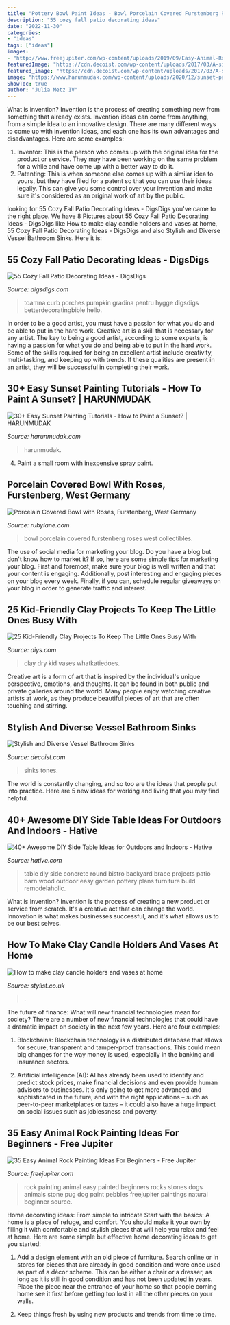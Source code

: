 ```yaml
---
title: "Pottery Bowl Paint Ideas - Bowl Porcelain Covered Furstenberg Roses West Collectibles"
description: "55 cozy fall patio decorating ideas"
date: "2022-11-30"
categories:
- "ideas"
tags: ["ideas"]
images:
- "http://www.freejupiter.com/wp-content/uploads/2019/09/Easy-Animal-Rock-Painting-Ideas-For-Beginners-10.jpg"
featuredImage: "https://cdn.decoist.com/wp-content/uploads/2017/03/A-simple-white-vessel-sink-set-on-a-rustic-table.jpeg"
featured_image: "https://cdn.decoist.com/wp-content/uploads/2017/03/A-simple-white-vessel-sink-set-on-a-rustic-table.jpeg"
image: "https://www.harunmudak.com/wp-content/uploads/2020/12/sunset-painting-11-712x1024.jpg"
ShowToc: true
author: "Julia Metz IV"
---
```



What is invention?
Invention is the process of creating something new from something that already exists. Invention ideas can come from anything, from a simple idea to an innovative design. There are many different ways to come up with invention ideas, and each one has its own advantages and disadvantages. Here are some examples: 
1. Inventor: This is the person who comes up with the original idea for the product or service. They may have been working on the same problem for a while and have come up with a better way to do it. 
2. Patenting: This is when someone else comes up with a similar idea to yours, but they have filed for a patent so that you can use their ideas legally. This can give you some control over your invention and make sure it's considered as an original work of art by the public. 

	

		
looking for 55 Cozy Fall Patio Decorating Ideas - DigsDigs you've came to the right place. We have 8 Pictures about 55 Cozy Fall Patio Decorating Ideas - DigsDigs like How to make clay candle holders and vases at home, 55 Cozy Fall Patio Decorating Ideas - DigsDigs and also Stylish and Diverse Vessel Bathroom Sinks. Here it is:
		
    
## 55 Cozy Fall Patio Decorating Ideas - DigsDigs

<img loading=lazy src="https://www.digsdigs.com/photos/2013/08/40-cozy-fall-patio-decorating-ideas-14.jpg" onerror="this.onerror=null;this.src='https://tse1.mm.bing.net/th?id=OIP.I0spZXBhSMHP-GciSBW0GAHaJ3&amp;pid=15.1';" alt="55 Cozy Fall Patio Decorating Ideas - DigsDigs">

_Source: digsdigs.com_

>toamna curb porches pumpkin gradina pentru hygge digsdigs betterdecoratingbible hello. 

	

In order to be a good artist, you must have a passion for what you do and be able to put in the hard work.
Creative art is a skill that is necessary for any artist. The key to being a good artist, according to some experts, is having a passion for what you do and being able to put in the hard work. Some of the skills required for being an excellent artist include creativity, multi-tasking, and keeping up with trends. If these qualities are present in an artist, they will be successful in completing their work.

    
## 30+ Easy Sunset Painting Tutorials - How To Paint A Sunset? | HARUNMUDAK

<img loading=lazy src="https://www.harunmudak.com/wp-content/uploads/2020/12/sunset-painting-11-712x1024.jpg" onerror="this.onerror=null;this.src='https://tse3.mm.bing.net/th?id=OIP.LbkAyJ_BdIOVk6s7pSXaMwHaKp&amp;pid=15.1';" alt="30+ Easy Sunset Painting Tutorials - How to Paint a Sunset? | HARUNMUDAK">

_Source: harunmudak.com_

>harunmudak. 

	

4. Paint a small room with inexpensive spray paint.

    
## Porcelain Covered Bowl With Roses, Furstenberg, West Germany

<img loading=lazy src="https://cdn0.rubylane.com/_pod/item/1820096/PBGerx200503-FRC/Porcelain-Covered-Bowl-Roses-Furstenberg-West-full-4o-2048-67-r-cccccc-6.jpg" onerror="this.onerror=null;this.src='https://tse3.mm.bing.net/th?id=OIP.InWo3-DOMOpIM74izsJ98wHaHa&amp;pid=15.1';" alt="Porcelain Covered Bowl with Roses, Furstenberg, West Germany">

_Source: rubylane.com_

>bowl porcelain covered furstenberg roses west collectibles. 

	

The use of social media for marketing your blog.
Do you have a blog but don't know how to market it? If so, here are some simple tips for marketing your blog. First and foremost, make sure your blog is well written and that your content is engaging. Additionally, post interesting and engaging pieces on your blog every week. Finally, if you can, schedule regular giveaways on your blog in order to generate traffic and interest.

    
## 25 Kid-Friendly Clay Projects To Keep The Little Ones Busy With

<img loading=lazy src="https://cdn.diys.com/wp-content/uploads/2016/11/diy-pottery-with-air-dry-clay.jpg" onerror="this.onerror=null;this.src='https://tse3.mm.bing.net/th?id=OIP.fQ2eIAmTDXHWOEfz08ttjQHaE7&amp;pid=15.1';" alt="25 Kid-Friendly Clay Projects To Keep The Little Ones Busy With">

_Source: diys.com_

>clay dry kid vases whatkatiedoes. 

	

Creative art is a form of art that is inspired by the individual's unique perspective, emotions, and thoughts. It can be found in both public and private galleries around the world. Many people enjoy watching creative artists at work, as they produce beautiful pieces of art that are often touching and stirring.

    
## Stylish And Diverse Vessel Bathroom Sinks

<img loading=lazy src="https://cdn.decoist.com/wp-content/uploads/2017/03/A-simple-white-vessel-sink-set-on-a-rustic-table.jpeg" onerror="this.onerror=null;this.src='https://tse3.mm.bing.net/th?id=OIP.2qVSHZ7kbG3fdaeiDFD-FgHaLE&amp;pid=15.1';" alt="Stylish and Diverse Vessel Bathroom Sinks">

_Source: decoist.com_

>sinks tones. 

	

The world is constantly changing, and so too are the ideas that people put into practice. Here are 5 new ideas for working and living that you may find helpful.

    
## 40+ Awesome DIY Side Table Ideas For Outdoors And Indoors - Hative

<img loading=lazy src="http://hative.com/wp-content/uploads/2017/09/side-table-diy/13-side-table-diy-ideas-tutorials.jpg" onerror="this.onerror=null;this.src='https://tse3.mm.bing.net/th?id=OIP.5TpGznZl4EcxUIYkNOA1rgHaLj&amp;pid=15.1';" alt="40+ Awesome DIY Side Table Ideas for Outdoors and Indoors - Hative">

_Source: hative.com_

>table diy side concrete round bistro backyard brace projects patio barn wood outdoor easy garden pottery plans furniture build remodelaholic. 

	

What is Invention?
Invention is the process of creating a new product or service from scratch. It's a creative act that can change the world. Innovation is what makes businesses successful, and it's what allows us to be our best selves.

    
## How To Make Clay Candle Holders And Vases At Home

<img loading=lazy src="https://www.stylist.co.uk/images/app/uploads/2020/06/15173935/before-painting.jpg?w=1200&amp;h=1&amp;fit=max&amp;auto=format%2Ccompress" onerror="this.onerror=null;this.src='https://tse4.mm.bing.net/th?id=OIP.DGlS_z_hxCNde72wxXr4JAHaJ4&amp;pid=15.1';" alt="How to make clay candle holders and vases at home">

_Source: stylist.co.uk_

>. 

	

The future of finance: What will new financial technologies mean for society?
There are a number of new financial technologies that could have a dramatic impact on society in the next few years. Here are four examples:
1. Blockchains: Blockchain technology is a distributed database that allows for secure, transparent and tamper-proof transactions. This could mean big changes for the way money is used, especially in the banking and insurance sectors.

2. Artificial intelligence (AI): AI has already been used to identify and predict stock prices, make financial decisions and even provide human advisors to businesses. It's only going to get more advanced and sophisticated in the future, and with the right applications – such as peer-to-peer marketplaces or taxes – it could also have a huge impact on social issues such as joblessness and poverty.


    
## 35 Easy Animal Rock Painting Ideas For Beginners - Free Jupiter

<img loading=lazy src="http://www.freejupiter.com/wp-content/uploads/2019/09/Easy-Animal-Rock-Painting-Ideas-For-Beginners-10.jpg" onerror="this.onerror=null;this.src='https://tse1.mm.bing.net/th?id=OIP.sTkDgZ6GAtOoT-iJwYJ7GAHaJ4&amp;pid=15.1';" alt="35 Easy Animal Rock Painting Ideas For Beginners - Free Jupiter">

_Source: freejupiter.com_

>rock painting animal easy painted beginners rocks stones dogs animals stone pug dog paint pebbles freejupiter paintings natural beginner source. 

	

Home decorating ideas: From simple to intricate
Start with the basics: A home is a place of refuge, and comfort. You should make it your own by filling it with comfortable and stylish pieces that will help you relax and feel at home. Here are some simple but effective home decorating ideas to get you started:
1. Add a design element with an old piece of furniture. Search online or in stores for pieces that are already in good condition and were once used as part of a décor scheme. This can be either a chair or a dresser, as long as it is still in good condition and has not been updated in years. Place the piece near the entrance of your home so that people coming home see it first before getting too lost in all the other pieces on your walls.

2. Keep things fresh by using new products and trends from time to time.

